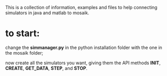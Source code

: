 This is a collection of information, examples and files to help connecting simulators in java and matlab to mosaik.

# to start:

change the **simmanager.py** in the python installation folder with the one in the mosaik folder;

now create all the simulators you want, giving them the API methods **INIT**, **CREATE**, **GET_DATA**, **STEP**, and **STOP**.
